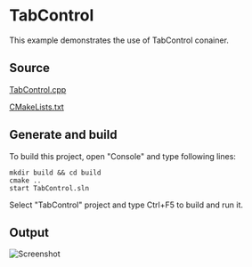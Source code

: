 # TabControl

This example demonstrates the use of TabControl conainer.

## Source

[TabControl.cpp](TabControl.cpp)

[CMakeLists.txt](CMakeLists.txt)

## Generate and build

To build this project, open "Console" and type following lines:

``` shell
mkdir build && cd build
cmake .. 
start TabControl.sln
```

Select "TabControl" project and type Ctrl+F5 to build and run it.

## Output

![Screenshot](../../../docs/Pictures/TabControl.png)
